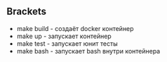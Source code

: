 ## Brackets
+ make build - создаёт docker контейнер  
+ make up - запускает контейнер  
+ make test - запускает юнит тесты  
+ make bash - запускает bash внутри контейнера  